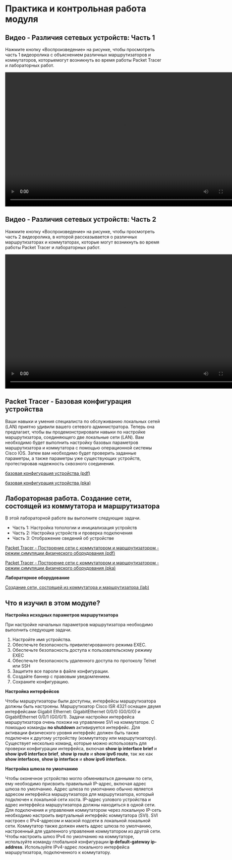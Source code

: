 #  Практика и контрольная работа модуля

<!-- 10.4.1 -->
## Видео - Различия сетевых устройств: Часть 1

Нажмите кнопку «Воспроизведение» на рисунке, чтобы просмотреть часть 1 видеоролика с объяснением различных маршрутизаторов и коммутаторов, которыемогут возникнуть во время работы Packet Tracer и лабораторных работ.

<video width="768" height="432" controls>
  <source src="./assets/10.4.1.mp4" type='video/mp4; codecs="avc1.42E01E, mp4a.40.2"'>
</video>

<!-- 10.4.2 -->
## Видео - Различия сетевых устройств: Часть 2

Нажмите кнопку «Воспроизведение» на рисунке, чтобы просмотреть часть 2 видеоролика, в которой рассказывается о различных маршрутизаторах и коммутаторах, которые могут возникнуть во время работы Packet Tracer и лабораторных работ.

<video width="768" height="432" controls>
  <source src="./assets/10.4.2.mp4" type='video/mp4; codecs="avc1.42E01E, mp4a.40.2"'>
</video>

<!-- 10.4.3 -->
## Packet Tracer - Базовая конфигурация устройства

Ваши навыки и умения специалиста по обслуживанию локальных сетей (LAN) приятно удивили вашего сетевого администратора. Теперь она предлагает, чтобы вы продемонстрировали навыки по настройке маршрутизатора, соединяющего две локальные сети (LAN). Вам необходимо будет выполнить настройку базовых параметров маршрутизатора и коммутатора с помощью операционной системы Cisco IOS. Затем вам необходимо будет проверить заданные параметры, а также параметры уже существующих устройств, протестировав надежность сквозного соединения.

[базовая конфигурация устройства (pdf)](./assets/10.4.3-packet-tracer---basic-device-configuration.pdf)

[базовая конфигурация устройства (pka)](./assets/10.4.3-packet-tracer---basic-device-configuration.pka)

<!-- 10.4.4 -->
## Лабораторная работа. Создание сети, состоящей из коммутатора и маршрутизатора

В этой лабораторной работе вы выполните следующие задачи.

* Часть 1: Настройка топологии и инициализация устройств
* Часть 2: Настройка устройств и проверка подключения
* Часть 3: Отображение сведений об устройстве

[Packet Tracer - Построение сети с коммутатором и маршрутизатором - режим симуляции физического оборудования (pdf)](./assets/10.4.4-packet-tracer---build-a-switch-and-router-network---physical-mode.pdf)

[Packet Tracer - Построение сети с коммутатором и маршрутизатором - режим симуляции физического оборудования (pka)](./assets/10.4.4-packet-tracer---build-a-switch-and-router-network---physical-mode.pka)

**Лабораторное оборудование** 

[Создание сети, состоящей из коммутатора и маршрутизатора (lab)](./assets/10.4.4-lab---build-a-switch-and-router-network.pdf)

<!-- 10.4.5 -->
##  Что я изучил в этом модуле?

**Настройка исходных параметров маршрутизатора**

При настройке начальных параметров маршрутизатора необходимо выполнить следующие задачи.

1.  Настройте имя устройства.
2.  Обеспечьте безопасность привилегированного режима EXEC.
3.  Обеспечьте безопасность доступа к пользовательскому режиму EXEC
4.  Обеспечьте безопасность удаленного доступа по протоколу Telnet или SSH
5.  Защитите все пароли в файле конфигурации.
6.  Создайте баннер с правовым уведомлением.
7.  Сохраните конфигурацию.

**Настройка интерфейсов**

Чтобы маршрутизаторы были доступны, интерфейсы маршрутизатора должны быть настроены. Маршрутизатор Cisco ISR 4321 оснащен двумя интерфейсами Gigabit Ethernet: GigabitEthernet 0/0/0 (G0/0/0) и GigabitEthernet 0/0/1 (G0/0/1). Задачи настройки интерфейса маршрутизатора очень похожи на управление SVI на коммутаторе. С помощью команды **no shutdown** активируется интерфейс. Для активации физического уровня интерфейс должен быть также подключен к другому устройству (коммутатору или маршрутизатору). Существует несколько команд, которые можно использовать для проверки конфигурации интерфейса, включая **show ip interface brief** и **show ipv6 interface brief**, **show ip route** и **show ipv6 route**, так же как **show interfaces**, **show ip interface** и **show ipv6 interface.**

**Настройка шлюза по умолчанию**

Чтобы оконечное устройство могло обмениваться данными по сети, ему необходимо присвоить правильный IP-адрес, включая адрес шлюза по умолчанию. Адрес шлюза по умолчанию обычно является адресом интерфейса маршрутизатора для маршрутизатора, который подключен к локальной сети хоста. IP-адрес узлового устройства и адрес интерфейса маршрутизатора должны находиться в одной сети. Для подключения и управления коммутатором через локальную IP-сеть необходимо настроить виртуальный интерфейс коммутатора (SVI). SVI настроен с IPv4-адресом и маской подсети в локальной локальной сети. Коммутатор также должен иметь адрес шлюза по умолчанию, настроенный для удаленного управления коммутатором из другой сети. Чтобы настроить шлюз IPv4 по умолчанию на коммутаторе, используйте команду глобальной конфигурации  **ip default-gateway ip-address**. Используйте IPv4-адрес локального интерфейса маршрутизатора, подключенного к коммутатору.

<!-- 10.4.6 -->
<!-- quiz -->

